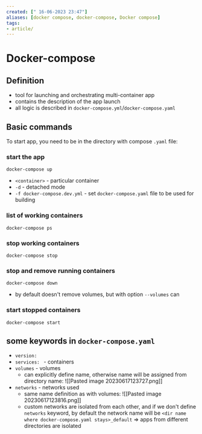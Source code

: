 ```yaml
---
created: [" 16-06-2023 23:47"]
aliases: [docker compose, docker-compose, Docker compose]
tags:
- article/
---
```


# Docker-compose

## Definition
- tool for launching and orchestrating multi-container app
- contains the description of the app launch
- all logic is described in `docker-compose.yml`/`docker-compose.yaml`

## Basic commands
To start app, you need to be in the directory with compose `.yaml` file:
### start the app
`docker-compose up`
- `<container>` - particular container
- `-d` - detached mode
- `-f docker-compose.dev.yml` - set `docker-compose.yaml` file to be used for building

### list of working containers
`docker-compose ps`

### stop working containers
`docker-compose stop`

### stop and remove running containers
`docker-compose down`
- by default doesn't remove volumes, but with option `--volumes` can 

### start stopped containers
`docker-compose start`


## some keywords in `docker-compose.yaml`

- `version: ` 
- `services: ` - containers
- `volumes` - volumes
	- can explicitly define name, otherwise name will be assigned from directory name:
		![[Pasted image 20230617123727.png]]
- `networks` - networks used
	- same name definition as with volumes:
		![[Pasted image 20230617123816.png]]
	- custom networks are isolated from each other,  and if we don't define `networks` keyword, by default the network name will be `<dir name where docker-compose.yaml stays>_default` => apps from different directories are isolated